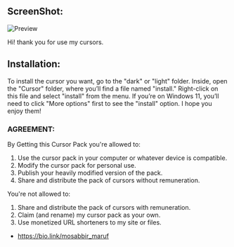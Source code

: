 ## ScreenShot:

![Preview](https://github.com/user-attachments/assets/5efdef0b-b21c-4d6e-bff7-76f61dd35ab4)

Hi! thank you for use my cursors.

## Installation: 
To install the cursor you want, go to the "dark" or "light" folder. Inside, open the "Cursor" folder, where you’ll find a file named "install." Right-click on this file and select "install" from the menu. If you’re on Windows 11, you’ll need to click "More options" first to see the "install" option. I hope you enjoy them!


### AGREEMENT:

By Getting this Cursor Pack you're allowed to:

1. Use the cursor pack in your computer or whatever device is compatible.
2. Modify the cursor pack for personal use.
3. Publish your heavily modified version of the pack.
4. Share and distribute the pack of cursors without remuneration.

You're not allowed to:

1. Share and distribute the pack of cursors with remuneration.
2. Claim (and rename) my cursor pack as your own.
3. Use monetized URL shorteners to my site or files.


* https://bio.link/mosabbir_maruf
